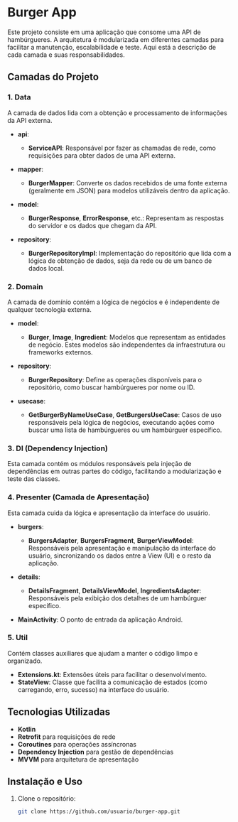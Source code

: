 # Burger App

Este projeto consiste em uma aplicação que consome uma API de hambúrgueres. A arquitetura é modularizada em diferentes camadas para facilitar a manutenção, escalabilidade e teste. Aqui está a descrição de cada camada e suas responsabilidades.

## Camadas do Projeto

### 1. **Data**
A camada de dados lida com a obtenção e processamento de informações da API externa.

- **api**:
    - **ServiceAPI**: Responsável por fazer as chamadas de rede, como requisições para obter dados de uma API externa.

- **mapper**:
    - **BurgerMapper**: Converte os dados recebidos de uma fonte externa (geralmente em JSON) para modelos utilizáveis dentro da aplicação.

- **model**:
    - **BurgerResponse**, **ErrorResponse**, etc.: Representam as respostas do servidor e os dados que chegam da API.

- **repository**:
    - **BurgerRepositoryImpl**: Implementação do repositório que lida com a lógica de obtenção de dados, seja da rede ou de um banco de dados local.

### 2. **Domain**
A camada de domínio contém a lógica de negócios e é independente de qualquer tecnologia externa.

- **model**:
    - **Burger**, **Image**, **Ingredient**: Modelos que representam as entidades de negócio. Estes modelos são independentes da infraestrutura ou frameworks externos.

- **repository**:
    - **BurgerRepository**: Define as operações disponíveis para o repositório, como buscar hambúrgueres por nome ou ID.

- **usecase**:
    - **GetBurgerByNameUseCase**, **GetBurgersUseCase**: Casos de uso responsáveis pela lógica de negócios, executando ações como buscar uma lista de hambúrgueres ou um hambúrguer específico.

### 3. **DI (Dependency Injection)**
Esta camada contém os módulos responsáveis pela injeção de dependências em outras partes do código, facilitando a modularização e teste das classes.

### 4. **Presenter (Camada de Apresentação)**
Esta camada cuida da lógica e apresentação da interface do usuário.

- **burgers**:
    - **BurgersAdapter**, **BurgersFragment**, **BurgerViewModel**: Responsáveis pela apresentação e manipulação da interface do usuário, sincronizando os dados entre a View (UI) e o resto da aplicação.

- **details**:
    - **DetailsFragment**, **DetailsViewModel**, **IngredientsAdapter**: Responsáveis pela exibição dos detalhes de um hambúrguer específico.

- **MainActivity**: O ponto de entrada da aplicação Android.

### 5. **Util**
Contém classes auxiliares que ajudam a manter o código limpo e organizado.

- **Extensions.kt**: Extensões úteis para facilitar o desenvolvimento.
- **StateView**: Classe que facilita a comunicação de estados (como carregando, erro, sucesso) na interface do usuário.

## Tecnologias Utilizadas
- **Kotlin**
- **Retrofit** para requisições de rede
- **Coroutines** para operações assíncronas
- **Dependency Injection** para gestão de dependências
- **MVVM** para arquitetura de apresentação

## Instalação e Uso
1. Clone o repositório:
   ```bash
   git clone https://github.com/usuario/burger-app.git